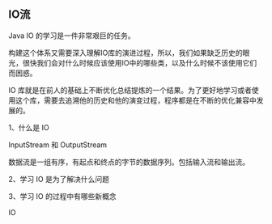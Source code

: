 ## IO流



Java IO 的学习是一件非常艰巨的任务。

构建这个体系又需要深入理解IO库的演进过程，所以，我们如果缺乏历史的眼光，很快我们会对什么时候应该使用IO中的哪些类，以及什么时候不该使用它们而困惑。



IO 库就是在前人的基础上不断优化总结提炼的一个结果。为了更好地学习或者使用这个库，需要去追溯他的历史和他的演变过程，程序都是在不断的优化兼容中发展的。





1、什么是 IO

InputStream 和 OutputStream

数据流是一组有序，有起点和终点的字节的数据序列。包括输入流和输出流。

2、学习 IO 是为了解决什么问题



3、学习 IO 的过程中有哪些新概念



IO 